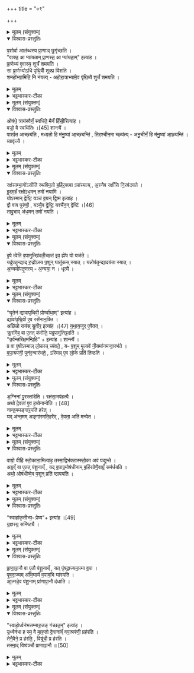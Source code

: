 +++
title = "०९"

+++

<details><summary>मूलम् (संयुक्तम्)</summary>

प॒शोर्वा आल॑ब्धस्य प्रा॒णाञ्छुगृ॑च्छति॒ वाक्त॒ आ प्या॑यताम्प्रा॒णस्त॒ आ प्या॑यता॒मित्या॑ह प्रा॒णेभ्य॑ ए॒वास्य॒ शुचँ॑ शमयति॒ सा प्रा॒णेभ्योऽधि॑ पृथि॒वीँ शुक्प्र वि॑शति॒ शमहो॑भ्या॒मिति॒ नि न॑यत्यहोरा॒त्राभ्या॑मे॒व पृ॑थि॒व्यै शुचँ॑ शमय॒त्य्
</details>

<details open><summary>विश्वास-प्रस्तुतिः</summary>

प॒शोर्वा आल॑ब्धस्य प्रा॒णाञ् छुगृ॑च्छति ।  
"वाक्त॒ आ प्या॑यताम् प्रा॒णस्त॒ आ प्या॑यता॒म्" इत्या॑ह ।  
प्रा॒णेभ्य॑ ए॒वास्य॒ शुचँ॑ शमयति ।  
सा प्रा॒णेभ्योऽधि॑ पृथि॒वीँ शुक्प्र वि॑शति ।  
शमहो॑भ्या॒मिति॒ नि न॑यत्य् - अहोरा॒त्राभ्या॑मे॒व पृ॑थि॒व्यै शुचँ॑ शमयति ।  
</details>

<details><summary>मूलम्</summary>

प॒शोर्वा आल॑ब्धस्य प्रा॒णाञ् छुगृ॑च्छति ।  
"वाक्त॒ आ प्या॑यताम् प्रा॒णस्त॒ आ प्या॑यता॒म्" इत्या॑ह ।  
प्रा॒णेभ्य॑ ए॒वास्य॒ शुचँ॑ शमयति ।  
सा प्रा॒णेभ्योऽधि॑ पृथि॒वीँ शुक्प्र वि॑शति ।  
शमहो॑भ्या॒मिति॒ नि न॑यत्य् - अहोरा॒त्राभ्या॑मे॒व पृ॑थि॒व्यै शुचँ॑ शमयति ।  
</details>

<details><summary>भट्टभास्कर-टीका</summary>

1पशोर्वा इत्यादि ॥ शुक् शोकः । 'वाक्त आ प्यायताम्' इत्यादिभिः पत्नी अनुपूर्वं पशोः प्राणानाप्यायति । प्राणेभ्य इति ल्यब्लोपे पञ्चमी । अस्य पशोः प्राणेभ्य आदाय शोकं शमयति । सेत्यादि । सा शुक् प्राणेभ्योपनीता पृथिवीं प्रविशति । अधिरनर्थकः । पृथिवीं वा अधिष्ठाय प्रविशति । अधिष्ठाय प्रवेशोऽधिप्रवेशः । तच्छान्त्यर्थं शमहोभ्यामिति अतिशिष्टा अपः दक्षिणतो न पृष्ठतः निनयति । अहोरात्राभ्यामिति । मन्त्रपदस्येदं विवरणम् । अहस्सहिता रात्रिरप्यहरित्युच्यते मन्त्रे । यद्वा - व्यत्ययेन विरूपयोरप्येकशेषः प्रवर्तते । हेतौ तृतीया । अहोरात्राभ्यां हेतुभ्यामिति ॥
</details>

<details><summary>मूलम् (संयुक्तम्)</summary>

ओष॑धे॒ त्राय॑स्वैनँ॒ स्वधि॑ते॒ मैनँ॑ हिँसी॒रित्या॑ह॒ वज्रो॒ वै स्वधि॑तिः [45]  
शान्त्यै॑ पार्श्व॒त आच्छ्य॑ति मध्य॒तो हि म॑नु॒ष्या॑ आ॒च्छ्यन्ति॑ तिर॒श्चीन॒मा च्छ्य॑त्यनू॒चीनँ॒ हि म॑नु॒ष्या॑ आ॒च्छ्यन्ति॒ व्यावृ॑त्त्यै॒
</details>

<details open><summary>विश्वास-प्रस्तुतिः</summary>

ओष॑धे॒ त्राय॑स्वैनँ॒ स्वधि॑ते॒ मैनँ॑ हिँसी॒रित्या॑ह ।  
वज्रो॒ वै स्वधि॑तिः ।[45] शान्त्यै॑ ।  
पार्श्व॒त आच्छ्य॑ति , मध्य॒तो हि म॑नु॒ष्या॑ आ॒च्छ्यन्ति॑ , तिर॒श्चीन॒मा च्छ्य॑त्य् - अनू॒चीनँ॒ हि म॑नु॒ष्या॑ आ॒छ्यन्ति॑ ।  
व्यावृ॑त्त्यै ।  
</details>

<details><summary>मूलम्</summary>

ओष॑धे॒ त्राय॑स्वैनँ॒ स्वधि॑ते॒ मैनँ॑ हिँसी॒रित्या॑ह ।  
वज्रो॒ वै स्वधि॑तिः ।[45] शान्त्यै॑ ।  
पार्श्व॒त आच्छ्य॑ति , मध्य॒तो हि म॑नु॒ष्या॑ आ॒च्छ्यन्ति॑ , तिर॒श्चीन॒मा च्छ्य॑त्य् - अनू॒चीनँ॒ हि म॑नु॒ष्या॑ आ॒छ्यन्ति॑ ।  
व्यावृ॑त्त्यै ।  
</details>

<details><summary>भट्टभास्कर-टीका</summary>

2वपाग्रहणदेशे प्राचीनाग्रं बर्हिर्निदधाति - ओषधे इति ॥ तत्र स्वधितिं निदधाति - स्वधिते इति । गतम् । पार्श्वत इति । पार्श्वे आच्छ्यति आच्छिनत्ति । मध्ये हेतुमाह - मध्यतो हि मनुष्याः सौनिकादयः आच्छ्यन्ति आच्छिन्दन्ति । उभयत्र आद्यादित्वात्तसिः । छो छेदने, दैवादिकः, 'ओतश्श्यनि' इति लोपः, 'हि च' इति निघाताभावः, 'तिङि चोदात्तवति' इति गतेरनुदात्तत्वम्, समासश्च । तिरश्चीनमिति । तिर्यङ्मानं, नानूचीनमाछ्यति । हेतुं चाह - अनूचीनं पशुशरीरानुगुणं मनुष्या आ छ्यन्ति न तिरश्चीनम् । तस्मात् व्यावृत्त्यर्थमेवं क्रियमाणं भवत्यस्य लौकिकात्पशोः ॥
</details>

<details><summary>मूलम् (संयुक्तम्)</summary>

रक्ष॑साम्भा॒गो॑ऽसीति॑ स्थविम॒तो ब॒र्हिर॒क्त्वापा॑स्यत्य॒स्नैव रक्षाँ॑सि नि॒रव॑दयत इ॒दम॒हँ रक्षो॑ऽध॒मन्तमो॑ नयामि॒ यो॑ऽस्मान्द्वेष्टि॒ यञ्च॑ व॒यन्द्वि॒ष्म इत्या॑ह॒ द्वौ वाव पुरु॑षौ॒ यञ्चै॒व [46]  
द्वे॒ष्टि॒ यश्चै॑न॒न्द्वेष्टि॒ तावु॒भाव॑ध॒मन्तमो॑ नयति
</details>

<details open><summary>विश्वास-प्रस्तुतिः</summary>

रक्ष॑साम्भा॒गो॑ऽसीति॑ स्थविम॒तो ब॒र्हिर॒क्त्वा ऽपा॑स्यत्य् , अ॒स्नैव रक्षाँ॑सि नि॒रव॑दयते ।  
इ॒दम॒हँ रक्षो॑ऽध॒मन् तमो॑ नयामि ।  
यो॑ऽस्मान् द्वेष्टि॒  यञ्च॑ व॒यन् द्वि॒ष्म इत्या॑ह ।  
द्वौ वाव पुरु॑षौ॒ ,  यञ्चै॒व द्वे॒ष्टि॒ यश्चै॑न॒न् द्वेष्टि॑ ।[46]  
तावु॒भाव् अ॑ध॒मन् तमो॑ नयति ।  
</details>

<details><summary>मूलम्</summary>

रक्ष॑साम्भा॒गो॑ऽसीति॑ स्थविम॒तो ब॒र्हिर॒क्त्वा ऽपा॑स्यत्य् , अ॒स्नैव रक्षाँ॑सि नि॒रव॑दयते ।  
इ॒दम॒हँ रक्षो॑ऽध॒मन् तमो॑ नयामि ।  
यो॑ऽस्मान् द्वेष्टि॒  यञ्च॑ व॒यन् द्वि॒ष्म इत्या॑ह ।  
द्वौ वाव पुरु॑षौ॒ ,  यञ्चै॒व द्वे॒ष्टि॒ यश्चै॑न॒न् द्वेष्टि॑ ।[46]  
तावु॒भाव् अ॑ध॒मन् तमो॑ नयति ।  
</details>

<details><summary>भट्टभास्कर-टीका</summary>

3रक्षसां भागोसीति ॥ उपाकरणबर्हिषोर्मूलं लोहितेनाक्त्वा इमां दिशं निरस्यति । तदिदमाह - स्थविमत इति । स्थविमा स्थूलत्वम् । स्थलूदूरादिना यागादिलोपः गुणश्च । तेन तद्वान् प्रदेशो लक्ष्यते, मत्वर्थीयलोपो वा । तत आद्यादित्वात्तसिः । बर्हिः उपाकरणबर्हिः । 'रक्षांसि निरवदयते' इति वक्ष्यमाणत्वाद्विवेकलाभः । अस्नेति । असृजा । पद्वन्नादिना असन्भावः । निरवदानं विनाशनम् । इदमहमित्यादि । गतम् । अधमं तमः मृत्युः, नरकं वा ॥
</details>

<details><summary>मूलम् (संयुक्तम्)</summary>

इ॒षे त्वेति॑ व॒पामुत्खि॑दती॒च्छत॑ इव॒ ह्ये॑ष यो यज॑ते॒ यदु॑पतृ॒न्द्याद्रु॒द्रो॑ऽस्य प॒शून्घातु॑कस्स्या॒द्यन्नोप॑तृ॒न्द्यादय॑ता स्याद॒न्ययो॑पतृ॒णत्त्य॒न्यया॒ न धृत्यै॑
</details>

<details open><summary>विश्वास-प्रस्तुतिः</summary>

इ॒षे त्वेति॑ व॒पामुत्खि॑दती॒च्छत॑ इव॒ ह्ये॑ष यो यज॑ते ।  
यदु॑पतृ॒न्द्याद् रु॒द्रो॑ऽस्य प॒शून् घातु॑कस् स्यात् । यन्नोप॑तृ॒न्द्यादय॑ता स्यात् ।  
अ॒न्ययो॑पतृ॒णत्त्य् - अ॒न्यया॒ न । धृत्यै॑ ।  
</details>

<details><summary>मूलम्</summary>

इ॒षे त्वेति॑ व॒पामुत्खि॑दती॒च्छत॑ इव॒ ह्ये॑ष यो यज॑ते ।  
यदु॑पतृ॒न्द्याद् रु॒द्रो॑ऽस्य प॒शून् घातु॑कस् स्यात् । यन्नोप॑तृ॒न्द्यादय॑ता स्यात् ।  
अ॒न्ययो॑पतृ॒णत्त्य् - अ॒न्यया॒ न । धृत्यै॑ ।  
</details>

<details><summary>भट्टभास्कर-टीका</summary>

4इषे त्वेति ॥ वपामुत्खिदति उद्धरति । खिद दैन्यै । इच्छत इवेति । यजमानस्येष्टत्वं दर्शयति ।यदुपतृन्द्यादिति । वपाश्रपणीभ्यां वपां यद्युपतृन्द्यात् हिंस्यात् रुद्रः पशूनां हननपरस्स्यात् । 'लषपदपत' इत्युकञ्, 'न लोकाव्यय' इति षष्ठीप्रतिषेधः । अथ यदि नोपतृन्द्यात् ताभ्यां तदा अयता अनियता स्यात् वपा । तस्मादन्यया एकया । अन्यया न । तद्धृत्यै धारणाय भवति । उ तृदिर् हिंसायाम्, 'एकान्याभ्यां समर्थाभ्याम्' इति निघाताभावः ॥
</details>

<details><summary>मूलम् (संयुक्तम्)</summary>

घृ॒तेन॑ द्यावापृथिवी॒ प्रोर्ण्वा॑था॒मित्या॑ह॒ द्यावा॑पृथि॒वी ए॒व रसे॑नान॒क्त्यछि॑न्नः [47]  
राय॑स्सु॒वीर॒ इत्या॑ह यथाय॒जुरे॒वैतत्क्रू॒रमि॑व॒ वा ए॒तत्क॑रोति॒ यद्व॒पामु॑त्खि॒दत्यु॒र्व॑न्तरि॑क्ष॒मन्वि॒हीत्या॑ह॒ शान्त्यै॒ प्र वा ए॒षो॑ऽस्माल्लो॒काच्च्य॑वते॒ यᳶ प॒शुम्मृ॒त्यवे॑ नी॒यमा॑नमन्वा॒रभ॑ते वपा॒श्रप॑णी॒ पुन॑र॒न्वार॑भते॒ऽस्मिन्ने॒व लो॒के प्रति॑ तिष्ठत्य
</details>

<details open><summary>विश्वास-प्रस्तुतिः</summary>

"घृ॒तेन॑ द्यावापृथिवी॒ प्रोर्ण्वा॑था॒म्" इत्या॑ह ।    
द्यावा॑पृथि॒वी ए॒व रसे॑नान॒क्ति ।  
अछि॑न्नो राय॑स् सु॒वीर॒ इत्या॑ह ।[47]  य॒था॒य॒जुर् ए॒वैतत् ।  
क्रू॒रमि॑व॒ वा ए॒तत् क॑रोति॒ यद्व॒पामु॑त्खि॒दति॑ ।  
"उ॒र्व॑न्तरि॑क्ष॒मन्वि॒हि" + इत्या॑ह । शान्त्यै॑ ।  
प्र वा ए॒षो॑ऽस्माल् लो॒काच् च्य॑वते॒ , यᳶ प॒शुम् मृ॒त्यवे॑ नी॒यमा॑नमन्वा॒रभ॑ते ।  
व॒पा॒श्रप॑णी॒ पुन॑र॒न्वार॑भते॒ , ऽस्मिन्न् ए॒व लो॒के प्रति॑ तिष्ठति ।  
</details>

<details><summary>मूलम्</summary>

"घृ॒तेन॑ द्यावापृथिवी॒ प्रोर्ण्वा॑था॒म्" इत्या॑ह ।    
द्यावा॑पृथि॒वी ए॒व रसे॑नान॒क्ति ।  
अछि॑न्नो राय॑स् सु॒वीर॒ इत्या॑ह ।[47]  य॒था॒य॒जुर् ए॒वैतत् ।  
क्रू॒रमि॑व॒ वा ए॒तत् क॑रोति॒ यद्व॒पामु॑त्खि॒दति॑ ।  
"उ॒र्व॑न्तरि॑क्ष॒मन्वि॒हि" + इत्या॑ह । शान्त्यै॑ ।  
प्र वा ए॒षो॑ऽस्माल् लो॒काच् च्य॑वते॒ , यᳶ प॒शुम् मृ॒त्यवे॑ नी॒यमा॑नमन्वा॒रभ॑ते ।  
व॒पा॒श्रप॑णी॒ पुन॑र॒न्वार॑भते॒ , ऽस्मिन्न् ए॒व लो॒के प्रति॑ तिष्ठति ।  
</details>

<details><summary>भट्टभास्कर-टीका</summary>

5धृतेनेति ॥ वपाश्रपण्येका । वपया प्रोर्णोति । द्यावापृथिवी इति । 'दिवो द्यावा' इति द्यावादेशः, 'वा छन्दसि' इति पूर्वसवर्णदीर्घत्वम्, 'देवताद्वन्द्वे च' इत्युदात्तत्वम् । अच्छिन्न इति । वपामधस्तात्परिवासयति । क्रूरमिवेत्यादि । महदन्तरिक्षमनुच्छेत्युक्त्वा वपामादायेति तच्छान्त्यै भवति । प्र वा एष इति । गतम् ॥
</details>

<details><summary>मूलम् (संयुक्तम्)</summary>

अ॒ग्निना॑ पु॒रस्ता॑देति॒ रक्ष॑सा॒मप॑हत्या॒ अथो॑ दे॒वता॑ ए॒व ह॒व्येन॑ [48]  
अन्वे॑ति॒ नान्त॒ममङ्गा॑र॒मति॑ हरे॒द्यद॑न्त॒ममङ्गा॑रमति॒हरे॑द्दे॒वता॒ अति॑ मन्येत॒
</details>

<details open><summary>विश्वास-प्रस्तुतिः</summary>

अ॒ग्निना॑ पु॒रस्ता॑देति । रक्ष॑सा॒मप॑हत्यै ।  
अथो॑ दे॒वता॑ ए॒व ह॒व्येनान्वे॑ति । [48]  
नान्त॒ममङ्गा॑र॒मति॑ हरेत् ।  
यद् अ॑न्त॒मम् अङ्गा॑रमति॒हरे॑द् , दे॒वता॒ अति॑ मन्येत ।  
</details>

<details><summary>मूलम्</summary>

अ॒ग्निना॑ पु॒रस्ता॑देति । रक्ष॑सा॒मप॑हत्यै ।  
अथो॑ दे॒वता॑ ए॒व ह॒व्येनान्वे॑ति । [48]  
नान्त॒ममङ्गा॑र॒मति॑ हरेत् ।  
यद् अ॑न्त॒मम् अङ्गा॑रमति॒हरे॑द् , दे॒वता॒ अति॑ मन्येत ।  
</details>

<details><summary>भट्टभास्कर-टीका</summary>

6अग्निनेति ॥ उल्मुकेन सहाग्रतो गच्छति रक्षसामपघातार्थम् । अपि च देवता एव ह्येनाननुगच्छति, सर्वदेवतात्मकत्वादग्रेः । नान्तममिति । अन्तं सर्वान्त्यमङ्गारमाहवनीयस्थं नातिहरेत् अतिक्रम्य न गच्छेत् । अन्तममितीकारलोपश्छान्दसः । यद्वा - अन्तमं अन्तिकतमं सन्निहिततमं 'अन्तात्यन्ते' इति (?)[तमेतादेश्च]' इति तादिलोपः । प्रथमं सन्निहिते त्वङ्गारे बर्हिषोग्रमुपास्यति ॥
</details>

<details><summary>मूलम् (संयुक्तम्)</summary>

वायो॒ वीहि॑ स्तो॒काना॒मित्या॑ह॒ तस्मा॒द्विभ॑क्तास्स्तो॒का अव॑ पद्य॒न्तेऽग्र॒व्ँवा ए॒तत्प॑शू॒नाय्ँयद्व॒पाग्र॒मोष॑धीनाम्ब॒र्हिरग्रे॑णै॒वाग्रँ॒ सम॑र्धय॒त्यथो॒ ओष॑धीष्वे॒व प॒शून्प्रति॑ ष्ठापयति॒
</details>

<details open><summary>विश्वास-प्रस्तुतिः</summary>

वायो॒ वीहि॑ स्तो॒काना॒मित्या॑ह॒ तस्मा॒द्विभ॑क्तास्स्तो॒का अव॑ पद्य॒न्ते ।   
अग्र॒व्ँ वा ए॒तत् प॑शू॒नाय्ँ , यद् व॒पाग्र॒मोष॑धीनाम् ब॒र्हिरग्रे॑णै॒वाग्रँ॒ सम॑र्धयति ।  
अथो॒ ओष॑धीष्वे॒व प॒शून् प्रति॑ ष्ठापयति ।  
</details>

<details><summary>मूलम्</summary>

वायो॒ वीहि॑ स्तो॒काना॒मित्या॑ह॒ तस्मा॒द्विभ॑क्तास्स्तो॒का अव॑ पद्य॒न्ते ।   
अग्र॒व्ँ वा ए॒तत् प॑शू॒नाय्ँ , यद् व॒पाग्र॒मोष॑धीनाम् ब॒र्हिरग्रे॑णै॒वाग्रँ॒ सम॑र्धयति ।  
अथो॒ ओष॑धीष्वे॒व प॒शून् प्रति॑ ष्ठापयति ।  
</details>

<details><summary>भट्टभास्कर-टीका</summary>

17वायो वीहीति ॥ उपासनमन्त्रः बर्हिषः । तमेतादेश्च इति चादिलोपः, छान्दसमन्तोदात्तत्वम्, उदात्तनिवृत्तिस्वरो वा । यद्यस्तमतीत्य गच्छेत् देवता अतिमन्येत । तस्मादिति । विविधं गच्छ, ष्टथक्पृथग्गच्छेति मन्त्रवचनात् विभक्ताः स्तोका वपाबिन्दवः ष्टथिव्यामवपद्यन्ते । अग्रं वा इति । वपानाम पशूनामग्रं प्रधानं, बर्हिर्नाम ओषधीनामग्रम् । अग्रेणैवेत्यादि । गतम् ॥
</details>

<details><summary>मूलम् (संयुक्तम्)</summary>

स्वाहा॑कृतीभ्य॒ᳶ प्रेष्येत्या॑ह [49]  
य॒ज्ञस्य॒ समि॑ष्ट्यै
</details>

<details open><summary>विश्वास-प्रस्तुतिः</summary>

"स्वाहा॑कृतीभ्य॒ᳶ प्रेष्य"+ इत्या॑ह ।[49]  
य॒ज्ञस्य॒ समि॑ष्ट्यै ।  
</details>

<details><summary>मूलम्</summary>

"स्वाहा॑कृतीभ्य॒ᳶ प्रेष्य"+ इत्या॑ह ।[49]  
य॒ज्ञस्य॒ समि॑ष्ट्यै ।  
</details>

<details><summary>भट्टभास्कर-टीका</summary>

8स्वाहाकृतीभ्य इति मैत्रावरुणं संप्रेष्यति 'होता यक्षदग्निम्' इति । योयमन्त्यः प्रयाजः स स्वाहाकृतिशब्देनोच्यते । देवताबहुत्वाद्बहुवचनम् । स हि 'वपामेकः परि शये' इति पूर्वं न कृतः, स इदानीं क्रियमाणो यज्ञस्य समष्ट्यै सम्यग्यागनिवृत्त्यर्थं भवति । स्वाहाशब्देन ऊर्यादित्वेन गतित्वात् 'तादौ च' इति गतेः प्रकृतिस्वरत्वम्, छान्दसं क्तिनो दीर्घत्वं सांहितिकम् ॥
</details>

<details><summary>मूलम् (संयुक्तम्)</summary>

प्राणापा॒नौ वा ए॒तौ प॑शू॒नाय्ँयत्पृ॑षदा॒ज्यमा॒त्मा व॒पा पृ॑षदा॒ज्यम॑भि॒घार्य॑ व॒पाम॒भि घा॑रयत्या॒त्मन्ने॒व प॑शू॒नाम्प्रा॑णापा॒नौ द॑धाति
</details>

<details open><summary>विश्वास-प्रस्तुतिः</summary>

प्रा॒णा॒पा॒नौ वा ए॒तौ प॑शू॒नाय्ँ , यत् पृ॑षदा॒ज्यमा॒त्मा व॒पा ।  
पृ॒ष॒दा॒ज्यम् अ॑भि॒घार्य॑ व॒पाम॒भि घा॑रयति ।  
आ॒त्मन्ने॒व प॑शू॒नाम् प्रा॑णापा॒नौ द॑धाति ।  
</details>

<details><summary>मूलम्</summary>

प्रा॒णा॒पा॒नौ वा ए॒तौ प॑शू॒नाय्ँ , यत् पृ॑षदा॒ज्यमा॒त्मा व॒पा ।  
पृ॒ष॒दा॒ज्यम् अ॑भि॒घार्य॑ व॒पाम॒भि घा॑रयति ।  
आ॒त्मन्ने॒व प॑शू॒नाम् प्रा॑णापा॒नौ द॑धाति ।  
</details>

<details><summary>भट्टभास्कर-टीका</summary>

9प्राणापानाविति ॥ पृषदाज्यं नाम दधिमिश्रमाज्यं तत्प्राणापानस्थानीयम् । पशूनामात्मस्थानीया वपा । पृषदाज्यमित्यादि । गतम् । उपरि घृतासेचनमभिघारः ॥
</details>

<details><summary>मूलम् (संयुक्तम्)</summary>

स्वाहो॒र्ध्वन॑भसम्मारु॒तङ्ग॑च्छत॒मित्या॑हो॒र्ध्वन॑भा ह स्म॒ वै मा॑रु॒तो दे॒वाना॑व्ँवपा॒श्रप॑णी॒ प्रह॑रति॒ तेनै॒वैने॒ प्र ह॑रति॒ विषू॑ची॒ प्र ह॑रति॒ तस्मा॒द्विष्व॑ञ्चौ प्राणापा॒नौ ॥ [50]  
</details>

<details open><summary>विश्वास-प्रस्तुतिः</summary>

"स्वाहो॒र्ध्वन॑भसम्मारु॒तङ् ग॑च्छत॒म्" इत्या॑ह ।   
उ॒र्ध्वन॑भा ह स्म॒ वै मा॒रु॒तो दे॒वाना॑व्ँ वपा॒श्रप॑णी॒ प्रह॑रति ।  
तेनै॒वैने॒ प्र ह॑रति॒ , विषू॑ची॒ प्र ह॑रति ।  
तस्मा॒द् विष्व॑ञ्चौ प्राणापा॒नौ ॥ [50]  
</details>

<details><summary>मूलम्</summary>

"स्वाहो॒र्ध्वन॑भसम्मारु॒तङ् ग॑च्छत॒म्" इत्या॑ह ।   
उ॒र्ध्वन॑भा ह स्म॒ वै मा॒रु॒तो दे॒वाना॑व्ँ वपा॒श्रप॑णी॒ प्रह॑रति ।  
तेनै॒वैने॒ प्र ह॑रति॒ , विषू॑ची॒ प्र ह॑रति ।  
तस्मा॒द् विष्व॑ञ्चौ प्राणापा॒नौ ॥ [50]  
</details>

<details><summary>भट्टभास्कर-टीका</summary>

10स्वाहोर्ध्वनभसमिति वपाश्रपण्योः प्रहरणम् । ऊर्ध्वनभा नाम देवानां वपाश्रपण्योः प्रहर्ता । तेनैवैते प्रहृते भवतः, अनेनैव मन्त्रेण प्रहरणात् । विषूची इति । विष्वङ् नाना अञ्चत इति विषूच्यौ व्यत्यस्ताग्रे । पूर्ववत्पूर्वसवर्णदीर्घत्वम्, 'चौ' इति पूर्वपदस्य दीर्घत्वम् । धातोरनच्कत्वाद्दीर्घश्च । परत्वान्निपातस्वर आद्युदात्तः प्रवर्तते । यद्वा - अव्ययपूर्वपदप्रकृतिस्वरत्वं, गत्याद्यभावात् कृदुत्तरपदप्रकृतिस्वराप्रसङ्गः । 'चौ' इत्यन्तोदात्तत्वं व्यत्ययेन न प्रवर्तते । तस्मादिति । ऊर्ध्वगतिः प्राणः, अधोगतिरपान इति विष्वक्त्वमनयोः । अव्ययपूर्वपदप्रकृतिस्वरत्वम् ॥

इति षष्ठे तृतीये नवमोनुवाकः ॥  
</details>
